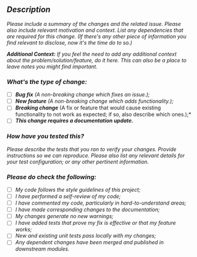## *Description*
*Please include a summary of the changes and the related issue. Please also include relevant motivation and context. List any dependencies that are required for this change. (If there's any other piece of information you find relevant to disclose, now it's the time do to so.)*

***Additional Context:***
*If you feel the need to add any additional context about the problem/solution/feature, do it here. This can also be a place to leave notes you might find important.*

### *What's the type of change:*
- [ ] ***Bug fix*** *(A non-breaking change which fixes an issue.);*
- [ ] ***New feature*** *(A non-breaking change which adds functionality.);*
- [ ] ***Breaking change*** (A fix or feature that would cause existing functionality to not work as expected; if so, also describe which ones.);*
- [ ] ***This change requires a documentation update.***

### *How have you tested this?*
*Please describe the tests that you ran to verify your changes. Provide instructions so we can reproduce. Please also list any relevant details for your test configuration; or any other pertinent information.*

### *Please do check the following:*
- [ ] *My code follows the style guidelines of this project;*
- [ ] *I have performed a self-review of my code;*
- [ ] *I have commented my code, particularly in hard-to-understand areas;*
- [ ] *I have made corresponding changes to the documentation;*
- [ ] *My changes generate no new warnings;*
- [ ] *I have added tests that prove my fix is effective or that my feature works;*
- [ ] *New and existing unit tests pass locally with my changes;*
- [ ] *Any dependent changes have been merged and published in downstream modules.*